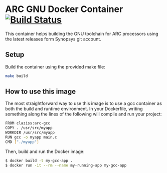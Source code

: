ARC GNU Docker Container [![Build Status](https://travis-ci.org/claziss/arc-gnu-docker.svg?branch=master)](https://travis-ci.org/claziss/arc-gnu-docker)
=====

This container helps building the GNU toolchain for ARC processors using the latest releases form Synopsys git account.

Setup
-----
Build the container using the provided make file:
```bash
make build

```
How to use this image
-----
The most straightforward way to use this image is to use a gcc container as both the build and runtime environment. In your Dockerfile, writing something along the lines of the following will compile and run your project:

```bash
FROM claziss:arc-gcc
COPY . /usr/src/myapp
WORKDIR /usr/src/myapp
RUN gcc -o myapp main.c
CMD ["./myapp"]

```
Then, build and run the Docker image:
```bash
$ docker build -t my-gcc-app .
$ docker run -it --rm --name my-running-app my-gcc-app

```
